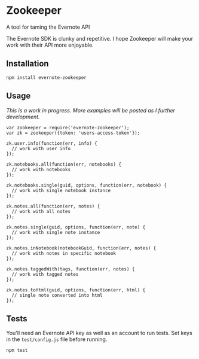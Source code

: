 Zookeeper
=========

A tool for taming the Evernote API

The Evernote SDK is clunky and repetitive. I hope Zookeeper will make your work
with their API more enjoyable.

Installation
------------

```
npm install evernote-zookeeper
```

Usage
-----

*This is a work in progress. More examples will be posted as I further
development.*

```
var zookeeper = require('evernote-zookeeper');
var zk = zookeeper({token: 'users-access-token'});

zk.user.info(function(err, info) {
  // work with user info
});

zk.notebooks.all(function(err, notebooks) {
  // work with notebooks
});

zk.notebooks.single(guid, options, function(err, notebook) {
  // work with single notebook instance
});

zk.notes.all(function(err, notes) {
  // work with all notes
});

zk.notes.single(guid, options, function(err, note) {
  // work with single note instance
});

zk.notes.inNotebook(notebookGuid, function(err, notes) {  
  // work with notes in specific notebook
});

zk.notes.taggedWith(tags, function(err, notes) {
  // work with tagged notes
});

zk.notes.toHtml(guid, options, function(err, html) {
  // single note converted into html
});
```

Tests
-----

You'll need an Evernote API key as well as an account to run tests. Set keys in the
`test/config.js` file before running.

```
npm test
```
